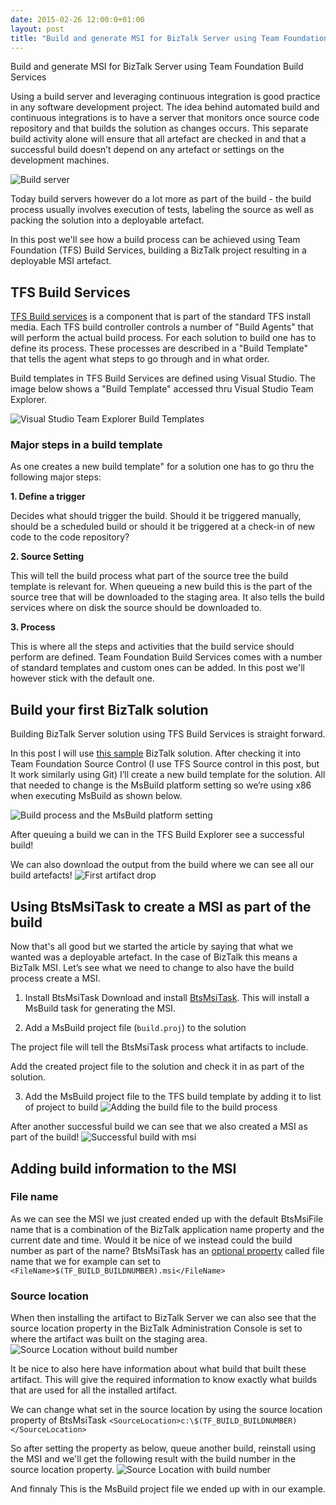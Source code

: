 ```yaml
---
date: 2015-02-26 12:00:0+01:00
layout: post
title: "Build and generate MSI for BizTalk Server using Team Foundation Build Services"
---
```

Build and generate MSI for BizTalk Server using Team Foundation Build Services

Using a build server and leveraging continuous integration is good practice in any software 
development project. The idea behind automated build and continuous integrations is to have a server that 
monitors once source code repository and that builds the solution as changes occurs. This separate build 
activity alone will ensure that all artefact are checked in and that a successful build doesn’t depend on any 
artefact or settings on the development machines.

![Build server](https://www.dropbox.com/s/qmifhapfsaxkjlb/1.png?raw=1)

Today build servers however do a lot more as part of the build - the build process usually involves execution of 
tests, labeling the source as well as packing the solution into a deployable artefact. 

In this post we'll see how a build process can be achieved using Team Foundation (TFS) Build Services, building a BizTalk project resulting in 
a deployable MSI artefact.


## TFS Build Services
[TFS Build services](https://msdn.microsoft.com/en-us/library/ee259687.aspx) is a component that is part of the standard TFS install media. 
Each TFS build controller controls a number of "Build Agents" that will perform the actual build process. For each solution to build one has to 
define its process. These processes are described in a "Build Template" that tells the agent what steps to go through 
and in what order.

Build templates in TFS Build Services are defined using Visual Studio. The image below shows a "Build Template" accessed thru Visual Studio Team Explorer.

![Visual Studio Team Explorer Build Templates](https://www.dropbox.com/s/shd29htzarcm6a4/2.png?raw=1)

### Major steps in a build template
As one creates a new build template" for a solution one has to go thru the following major steps:

**1. Define a trigger**

Decides what should trigger the build. Should it be triggered manually, should be a scheduled build or should it 
be triggered at a check-in of new code to the code repository?

**2. Source Setting**

This will tell the build process what part of the source tree the build template is relevant for. When queueing 
a new build this is the part of the source tree that will be downloaded to the staging area. It also tells the build 
services where on disk the source should be downloaded to.

**3. Process**

This is where all the steps and activities that the build service should perform are defined. Team Foundation Build 
Services comes with a number of standard templates and custom ones can be added. In this post we'll however stick with the default one.

## Build your first BizTalk solution

Building BizTalk Server solution using TFS Build Services is straight forward. 

In this post I will use [this sample](https://github.com/riha/BtsMsiTask/tree/master/Sample) BizTalk solution. After checking it into Team 
Foundation Source Control (I use TFS Source control in this post, but It work similarly using Git) I’ll create a new build template for the solution. All that needed to change is the MsBuild platform setting so we’re using x86 when executing MsBuild as shown below.
 
![Build process and the MsBuild platform setting](https://www.dropbox.com/s/2alqzwmicye7qsd/3.png?raw=1)

After queuing a build we can in the TFS Build Explorer see a successful build!
 
We can also download the output from the build where we can see all our build artefacts!
![First artifact drop](https://www.dropbox.com/s/hza1lx1tfb2cxbb/5.png?raw=1)
 
## Using BtsMsiTask to create a MSI as part of the build
Now that's all good but we started the article by saying that what we wanted was a deployable artefact. In the case of 
BizTalk this means a BizTalk MSI. Let’s see what we need to change to also have the build process create a MSI.

1. Install BtsMsiTask
Download and install [BtsMsiTask](http://richardhallgren.com/BtsMsiTask/). This will install a MsBuild task for generating the MSI.

2. Add a MsBuild project file (`build.proj`) to the solution 
<script src="https://gist.github.com/riha/24856902e68bae4ec244.js"></script> The project file will tell the BtsMsiTask process what artifacts to include. 
Add the created project file to the solution and check it in as part of the solution.

3. Add the MsBuild project file to the TFS build template by adding it to list of project to build
![Adding the build file to the build process](https://www.dropbox.com/s/9bvopwd0p6vas1p/6.png?raw=1)

After another successful build we can see that we also created a MSI as part of the build!
![Successful build with msi](https://www.dropbox.com/s/eadrq1eonqxivdb/7.png?raw=1)
 
## Adding build information to the MSI
### File name
As we can see the MSI we just created ended up with the default BtsMsiFile name that is a combination of the BizTalk application name property and the 
current date and time. Would it be nice of we instead could the build number as part of the name?
BtsMsiTask has an [optional property](http://richardhallgren.com/BtsMsiTask/available-parameters/) called file name that we for 
example can set to `<FileName>$(TF_BUILD_BUILDNUMBER).msi</FileName>`

### Source location
When then installing the artifact to BizTalk Server we can also see that the source location property in the BizTalk Administration Console is set to 
where the artifact was built on the staging area. 
![Source Location without build number](https://www.dropbox.com/s/vtayz2mh6h48e7i/8.png?raw=1)

It be nice to also here have information about what build that built these artifact. This will give the required information to know exactly what builds that are used for all the installed artifact.
 
We can change what set in the source location by using the source location property of BtsMsiTask `<SourceLocation>c:\$(TF_BUILD_BUILDNUMBER)</SourceLocation>`

So after setting the property as below, queue another build, reinstall using the MSI and we'll get the following result with the build number in the source location property.
![Source Location with build number](https://www.dropbox.com/s/lacj7iwzs8nt4e0/9.png?raw=1)

And finnaly This is the MsBuild project file we ended up with in our example. 
<script src="https://gist.github.com/riha/dd8d7b4a1fed1bad3ca5.js"></script>



 

